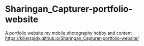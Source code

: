 # Sharingan_Capturer-portfolio-website
 A portfolio website my mobile photography hobby and content
https://killerspidy.github.io/Sharingan_Capturer-portfolio-website/

